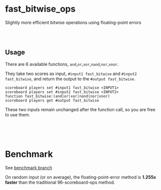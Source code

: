 # fast_bitwise_ops

Slightly more efficient bitwise operations using floating-point errors

<br><br>

## Usage

There are 6 available functions, `and`,`or`,`xor`,`nand`,`nor`,`xnor`.

They take two scores as input, `#input1 fast_bitwise` and `#input2 fast_bitwise`, and return the output to the `#output fast_bitwise`.

```mcfunction
scoreboard players set #input1 fast_bitwise <INPUT1>
scoreboard players set #input2 fast_bitwise <INPUT2>
function fast_bitwise:(and|or|xor|nand|nor|xnor)
scoreboard players get #output fast_bitwise
```

These two inputs remain unchanged after the function call, so you are free to use them.

<br><br><br>

# Benchmark

See [benchmark branch](https://github.com/Triton365/fast_bitwise_ops/tree/benchmark)

On random input (or on average), the floating-point-error method is **1.255x faster** than the traditional 96-scoreboard-ops method.

<br><br><br>
